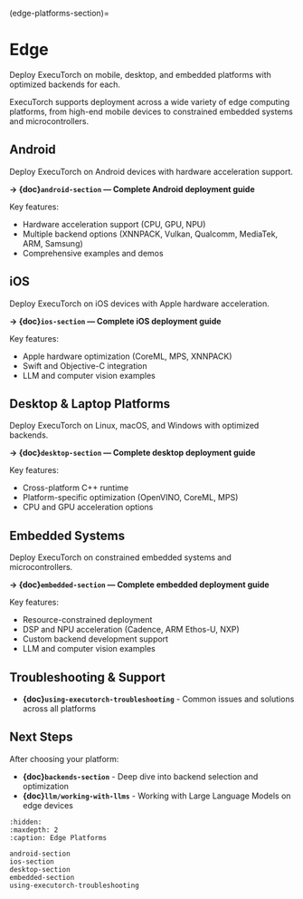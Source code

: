 (edge-platforms-section)=
# Edge

Deploy ExecuTorch on mobile, desktop, and embedded platforms with optimized backends for each.

ExecuTorch supports deployment across a wide variety of edge computing platforms, from high-end mobile devices to constrained embedded systems and microcontrollers.

## Android

Deploy ExecuTorch on Android devices with hardware acceleration support.

**→ {doc}`android-section` — Complete Android deployment guide**

Key features:
- Hardware acceleration support (CPU, GPU, NPU)
- Multiple backend options (XNNPACK, Vulkan, Qualcomm, MediaTek, ARM, Samsung)
- Comprehensive examples and demos

## iOS

Deploy ExecuTorch on iOS devices with Apple hardware acceleration.

**→ {doc}`ios-section` — Complete iOS deployment guide**

Key features:
- Apple hardware optimization (CoreML, MPS, XNNPACK)
- Swift and Objective-C integration
- LLM and computer vision examples

## Desktop & Laptop Platforms

Deploy ExecuTorch on Linux, macOS, and Windows with optimized backends.

**→ {doc}`desktop-section` — Complete desktop deployment guide**

Key features:
- Cross-platform C++ runtime
- Platform-specific optimization (OpenVINO, CoreML, MPS)
- CPU and GPU acceleration options

## Embedded Systems

Deploy ExecuTorch on constrained embedded systems and microcontrollers.

**→ {doc}`embedded-section` — Complete embedded deployment guide**

Key features:

- Resource-constrained deployment
- DSP and NPU acceleration (Cadence, ARM Ethos-U, NXP)
- Custom backend development support
- LLM and computer vision examples

## Troubleshooting & Support

- **{doc}`using-executorch-troubleshooting`** - Common issues and solutions across all platforms

## Next Steps

After choosing your platform:
- **{doc}`backends-section`** - Deep dive into backend selection and optimization
- **{doc}`llm/working-with-llms`** - Working with Large Language Models on edge devices

```{toctree}
:hidden:
:maxdepth: 2
:caption: Edge Platforms

android-section
ios-section
desktop-section
embedded-section
using-executorch-troubleshooting
